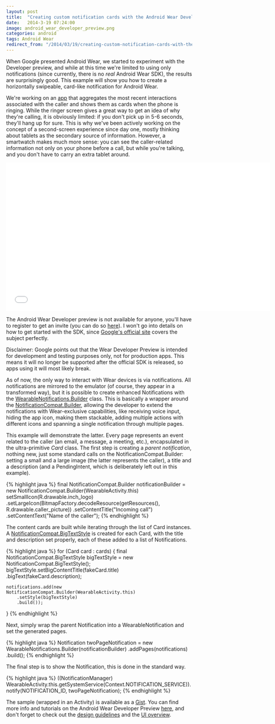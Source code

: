```yaml
---
layout: post
title:  "Creating custom notification cards with the Android Wear Developer Preview"
date:   2014-3-19 07:24:00
image: android_wear_developer_preview.png
categories: android
tags: Android Wear
redirect_from: "/2014/03/19/creating-custom-notification-cards-with-the-android-wear-developer-preview/"
---
```

When Google presented Android Wear, we started to experiment with the Developer preview, and while at this time we're limited to using only notifications (since currently, there is no _real_ Android Wear SDK), the results are surprisingly good. This example will show you how to create a horizontally swipeable, card-like notification for Android Wear.
<!-- more -->

We're working on an [app](https://play.google.com/store/apps/details?id=com.ready.android) that aggregates the most recent interactions associated with the caller and shows them as cards when the phone is ringing. While the ringer screen gives a great way to get an idea of why they're calling, it is obviously limited: if you don't pick up in 5-6 seconds, they'll hang up for sure. This is why we've been actively working on the concept of a second-screen experience since day one, mostly thinking about tablets as the secondary source of information. However, a smartwatch makes much more sense: you can see the caller-related information not only on your phone before a call, but while you're talking, and you don't have to carry an extra tablet around.

<iframe width="715" height="402" src="//www.youtube.com/embed/0xQ3y902DEQ" frameborder="0" allowfullscreen></iframe>

The Android Wear Developer preview is not available for anyone, you'll have to register to get an invite (you can do so [here](http://developer.android.com/wear/preview/signup.html)). I won't go into details on how to get started with the SDK, since [Google's official site](http://developer.android.com/wear/preview/start.html) covers the subject perfectly.

Disclaimer: Google points out that the Wear Developer Preview is intended for development and testing purposes only, not for production apps. This means it will no longer be supported after the official SDK is released, so apps using it will most likely break.

As of now, the only way to interact with Wear devices is via notifications. All notifications are mirrored to the emulator (of course, they appear in a transformed way), but it is possible to create enhanced Notifications with the [WearableNotifications.Builder](http://developer.android.com/reference/android/preview/support/wearable/notifications/WearableNotifications.Builder.html) class. This is basically a wrapper around the [NotificationCompat.Builder](http://developer.android.com/reference/android/support/v4/app/NotificationCompat.Builder.html), allowing the developer to extend the notifications with Wear-exclusive capabilities, like receiving voice input, hiding the app icon, making them stackable, adding multiple actions with different icons and spanning a single notification through multiple pages.

This example will demonstrate the latter. Every page represents an event related to the caller (an email, a message, a meeting, etc.), encapsulated in the ultra-primitive _Card_ class. The first step is creating a _parent notification_, nothing new, just some standard calls on the NotificationCompat.Builder: setting a small and a large image (the latter represents the caller), a title and a description (and a PendingIntent, which is deliberately left out in this example).

{% highlight java %}
final NotificationCompat.Builder notificationBuilder = new NotificationCompat.Builder(WearableActivity.this)
    setSmallIcon(R.drawable.inch_logo)
    .setLargeIcon(BitmapFactory.decodeResource(getResources(), R.drawable.caller_picture))
    .setContentTitle("Incoming call")
    .setContentText("Name of the caller");
{% endhighlight %}

The content cards are built while iterating through the list of Card instances. A [NotificationCompat.BigTextStyle](http://developer.android.com/reference/android/support/v4/app/NotificationCompat.BigTextStyle.html) is created for each Card, with the title and description set properly, each of these added to a list of Notifications.

{% highlight java %}
for (Card card : cards) {
    final NotificationCompat.BigTextStyle bigTextStyle = new NotificationCompat.BigTextStyle();
    bigTextStyle.setBigContentTitle(fakeCard.title)
        .bigText(fakeCard.description);

    notifications.add(new NotificationCompat.Builder(WearableActivity.this)
        .setStyle(bigTextStyle)
        .build());
}
{% endhighlight %}

Next, simply wrap the parent Notification into a WearableNotification and set the generated pages.

{% highlight java %}
Notification twoPageNotification = new WearableNotifications.Builder(notificationBuilder)
    .addPages(notifications)
    .build();
{% endhighlight %}

The final step is to show the Notification, this is done in the standard way.

{% highlight java %}
((NotificationManager) WearableActivity.this.getSystemService(Context.NOTIFICATION_SERVICE)).notify(NOTIFICATION_ID, twoPageNotification);
{% endhighlight %}

The sample (wrapped in an Activity) is available as a [Gist](https://gist.github.com/andraskindler/f227750251d61d95eb76). You can find more info and tutorials on the Android Wear Developer Preview [here](http://developer.android.com/wear/notifications/creating.html), and don't forget to check out the [design guidelines](http://developer.android.com/wear/design/index.html) and the [UI overview](http://developer.android.com/wear/design/user-interface.html).